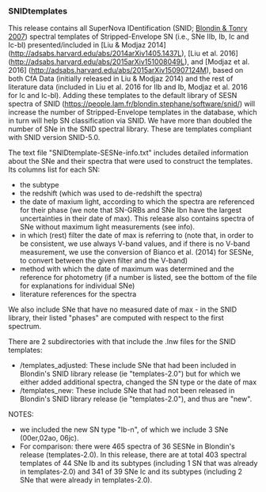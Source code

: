 ### SNIDtemplates 
This release contains all SuperNova IDentification (SNID; [Blondin & Tonry 2007](http://arxiv.org/abs/0709.4488)) spectral templates of Stripped-Envelope SN (i.e., SNe IIb, Ib, Ic and Ic-bl) presented/included in [Liu & Modjaz 2014] (http://adsabs.harvard.edu/abs/2014arXiv1405.1437L), [Liu et al. 2016] (http://adsabs.harvard.edu/abs/2015arXiv151008049L), and [Modjaz et al. 2016] (http://adsabs.harvard.edu/abs/2015arXiv150907124M), based on both CfA Data (initially released in Liu & Modjaz 2014) and the rest of literature data (included in Liu et al. 2016 for IIb and Ib, Modjaz et al. 2016 for Ic and Ic-bl). Adding these templates to the default library of SESN spectra of SNID (https://people.lam.fr/blondin.stephane/software/snid/) will increase the number of Stripped-Envelope templates in the database, which in turn will help SN classification via SNID. We have more than doubled the number of SNe in the SNID spectral library. These are templates compliant with SNID version SNID-5.0.

The text file "SNIDtemplate-SESNe-info.txt" includes detailed information about the SNe and their spectra that were used to construct the templates. Its columns list for each SN:
- the subtype
- the redshift (which was used to de-redshift the spectra) 
- the date of maxium light, according to which the spectra are referenced for their phase (we note that SN-GRBs and SNe Ibn have the largest uncertainties in their date of max). This release also contains spectra of SNe without maximum light measurements (see info).
- in which (rest) filter the date of max is referring to (note that, in order to be consistent, we use always V-band values, and if there is no V-band measurement, we use the conversion of Bianco et al. (2014) for SESNe, to convert between the given filter and the V-band)
- method with which the date of maximum was determined and the reference for photometry (if a number is listed, see the bottom of the file for explanations for individual SNe)
- literature references for the spectra

We also include SNe that have no measured date of max - in the SNID library, their listed "phases" are computed with respect to the first spectrum. 

There are 2 subdirectories with that include the .lnw files for the SNID templates: 
- /templates_adjusted: These include SNe that had been included in Blondin's SNID library release (ie "templates-2.0") but for which we either added additional spectra, changed the SN type or the date of max
- /templates_new: These include SNe that had not been released in Blondin's SNID library release (ie "templates-2.0"), and thus are "new".

NOTES: 
- we included the new SN type "Ib-n", of which we include 3 SNe (00er,02ao, 06jc).
- For comparison: there were 465 spectra of 36 SESNe in Blondin's release (templates-2.0). In this release, there are at total 403 spectral templates of 44 SNe Ib and its subtypes (including 1 SN that was already in templates-2.0) and 341 of 39 SNe Ic and its subtypes (including 2 SNe that were already in templates-2.0).

